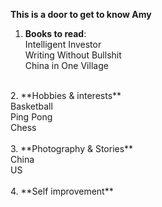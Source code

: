 **This is a door to get to know Amy** <br>

1.  **Books to read**: <br>
  Intelligent Investor <br>
  Writing Without Bullshit <br>
  China in One Village <br>
  <br>
2. **Hobbies & interests** <br>
  Basketball <br>
  Ping Pong <br>
  Chess <br>
  <br>
3. **Photography & Stories** <br>
  China <br>
  US <br>
  <br>
4. **Self improvement** <br>
